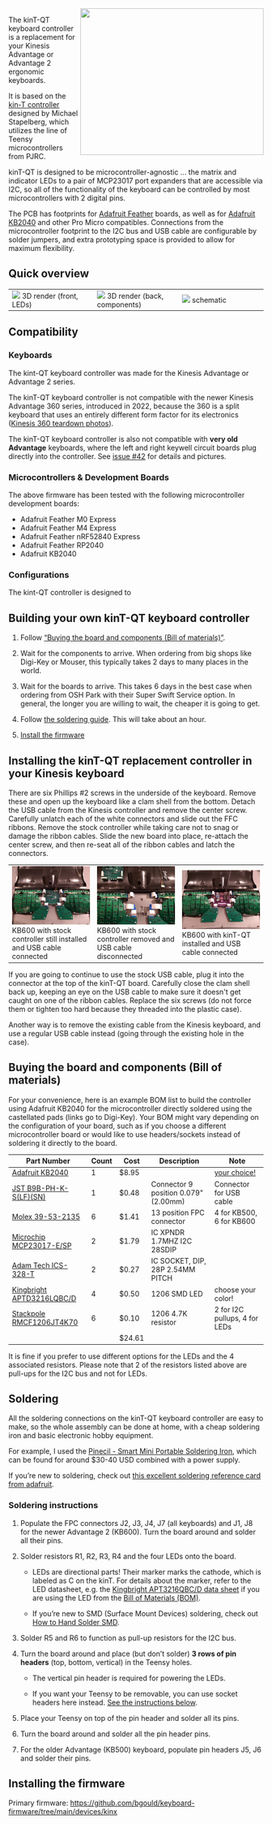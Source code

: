 
<img src="https://github.com/bgould/kint-qt/raw/main/kb2040_kinesis_controller.jpg" width="362" height="289" align="right">

The kinT-QT keyboard controller is a replacement for your Kinesis Advantage or
Advantage 2 ergonomic keyboards.

It is based on the [kin-T controller](https://github.com/kinx-project/kint)
designed by Michael Stapelberg, which utilizes the line of Teensy
microcontrollers from PJRC.

kinT-QT is designed to be microcontroller-agnostic ... the matrix and
indicator LEDs to a pair of MCP23017 port expanders that are accessible via I2C,
so all of the functionality of the keyboard can be controlled by most microcontrollers
with 2 digital pins.

The PCB has footprints for [Adafruit Feather](https://www.adafruit.com/category/946)
boards, as well as for [Adafruit KB2040](https://adafru.it/5302) and other Pro Micro
compatibles. Connections from the microcontroller footprint to the I2C bus and
USB cable are configurable by solder jumpers, and extra prototyping space is provided
to allow for maximum flexibility.

## Quick overview

<table border="0" width="100%">
<tr>
<td width="33%">
<img src="https://github.com/bgould/kint-qt/raw/main/pcb-3d-render-front-v2023-03-18.png">
3D render (front, LEDs)
</td>
<td width="33%">
<img src="https://github.com/bgould/kint-qt/raw/main/pcb-3d-render-back-v2023-03-18.png">
3D render (back, components)
</td>
<td width="33%">
<a href="https://github.com/bgould/kint-qt/blob/main/schematic-v2023-03-18.pdf"><img
src="https://github.com/bgould/kint-qt/raw/main/thumbnail-schematic-v2023-03-18.jpg"></a>
schematic
</td>
</tr>
</table>

## Compatibility

### Keyboards

The kint-QT keyboard controller was made for the Kinesis Advantage or Advantage 2
series.

The kinT-QT keyboard controller is not compatible with the newer Kinesis Advantage
360 series, introduced in 2022, because the 360 is a split keyboard that uses an
entirely different form factor for its electronics ([Kinesis 360 teardown
photos](https://photos.app.goo.gl/BwgzHgaTz1RKBjqc6)).

The kinT-QT keyboard controller is also not compatible with **very old Advantage**
keyboards, where the left and right keywell circuit boards plug directly into
the controller. See [issue #42](https://github.com/kinx-project/kint/issues/42)
for details and pictures.

### Microcontrollers & Development Boards

The above firmware has been tested with the following microcontroller development boards:

 * Adafruit Feather M0 Express
 * Adafruit Feather M4 Express
 * Adafruit Feather nRF52840 Express
 * Adafruit Feather RP2040
 * Adafruit KB2040

### Configurations

The kint-QT controller is designed to

## Building your own kinT-QT keyboard controller

1. Follow [“Buying the board and components (Bill of
   materials)”](https://github.com/bgould/kint-qt#buying-the-board-and-components-bill-of-materials).

1. Wait for the components to arrive. When ordering from big shops like Digi-Key
   or Mouser, this typically takes 2 days to many places in the world.

1. Wait for the boards to arrive. This takes 6 days in the best case when
   ordering from OSH Park with their Super Swift Service option. In general, the
   longer you are willing to wait, the cheaper it is going to get.

1. Follow [the soldering
   guide](https://github.com/bgould/kint-qt#soldering). This will take about
   an hour.

1. [Install the firmware](https://github.com/bgould/kint-qt#installing-the-firmware)

## Installing the kinT-QT replacement controller in your Kinesis keyboard

There are six Phillips #2 screws in the underside of the keyboard. Remove these
and open up the keyboard like a clam shell from the bottom. Detach the USB cable
from the Kinesis controller and remove the center screw. Carefully unlatch each 
of the white connectors and slide out the FFC ribbons. Remove the stock controller
while taking care not to snag or damage the ribbon cables. Slide the new board
into place, re-attach the center screw, and then re-seat all of the ribbon cables
and latch the connectors.

<table border="0" width="100%">
<tr>
<td width="33%">
<img src="kb600_controller_original.jpg">
KB600 with stock controller still installed and USB cable connected
</td>
<td width="33%">
<img src="kb600_controller_removed.jpg">
KB600 with stock controller removed and USB cable disconnected
</td>
<td width="33%">
<img src="kb600_replaced_controller.jpg">
KB600 with kinT-QT installed and USB cable connected
</td>
</tr>
</table>

If you are going to continue to use the stock USB cable, plug it into the
connector at the top of the kinT-QT board. Carefully close the clam shell back
up, keeping an eye on the USB cable to make sure it doesn't get caught on one
of the ribbon cables. Replace the six screws (do not force them or tighten too
hard because they threaded into the plastic case).

Another way is to remove the existing cable from the Kinesis keyboard, and use
a regular USB cable instead (going through the existing hole in the case).

## Buying the board and components (Bill of materials)

<!--

To buy the board, you can:

* [order the kinT controller from OSH Park](https://oshpark.com/shared_projects/YSZAuKc0) starting at 72 USD
* [order the kinT controller from Aisler](https://aisler.net/p/JQIIIJSL) starting at 18 EUR
* [order the kinT controller from JLCPCB](https://github.com/bgould/kint-qt/tree/main/gerbers/jlcpcb)
* or upload the [kint.kicad_pcb
  file](https://github.com/bgould/kint-qt/blob/main/kicad/kint.kicad_pcb)
  to the manufacturing service you prefer.

To buy the components, check out the [kinT BOM in the Octopart BOM
tool](https://octopart.com/bom-tool/4AnOAR3f), from where you can conveniently
buy all components via Digi-Key or Mouser.

-->

For your convenience, here is an example BOM list to build the controller using
Adafruit KB2040 for the microcontroller directly soldered using the castellated
pads (links go to Digi-Key). Your BOM might vary depending on the configuration
of your board, such as if you choose a different microcontroller board or would
like to use headers/sockets instead of soldering it directly to the board. 

| Part Number                                                                               | Count | Cost   | Description               | Note                                               |
|-------------------------------------------------------------------------------------------|-------|--------|---------------------------|----------------------------------------------------|
| [Adafruit KB2040](https://www.digikey.com/en/products/detail/adafruit-industries-llc/5302/15794634?s=N4IgTCBcDaINYCMwAYAsyQF0C%2BQ) | 1 | $8.95 | | [your choice!](#microcontrollers--development-boards) |
| [JST B9B-PH-K-S(LF)(SN)](https://www.digikey.com/en/products/detail/jst-sales-america-inc/B9B-PH-K-S-LF-SN/926618) | 1 | $0.48 | Connector 9 position 0.079" (2.00mm) | Connector for USB cable |
| [Molex 39-53-2135](https://www.digikey.com/en/products/detail/molex/0039532135/3160262) | 6 | $1.41 | 13 position FPC connector | 4 for KB500, 6 for KB600 |
| [Microchip MCP23017-E/SP](https://www.digikey.com/en/products/detail/microchip-technology/MCP23017-E-SP/894272) | 2 | $1.79 | IC XPNDR 1.7MHZ I2C 28SDIP | |
| [Adam Tech ICS-328-T](https://www.digikey.com/en/products/detail/adam-tech/ICS-328-T/9832859) | 2 | $0.27 | IC SOCKET, DIP, 28P 2.54MM PITCH | |
| [Kingbright APTD3216LQBC/D](https://www.digikey.com/en/products/detail/kingbright/APTD3216LQBC-D/7043082) | 4 | $0.50  | 1206 SMD LED | choose your color! |
| [Stackpole RMCF1206JT4K70](https://www.digikey.com/en/products/detail/stackpole-electronics-inc/RMCF1206JT4K70/1753837) | 6 | $0.10 | 1206 4.7K resistor | 2 for I2C pullups, 4 for LEDs |
|                                                                                                                         |   | $24.61  |                    |                               |

It is fine if you prefer to use different options for the LEDs and the 4 associated
resistors. Please note that 2 of the resistors listed above are pull-ups for the I2C
bus and not for LEDs.

## Soldering

All the soldering connections on the kinT-QT keyboard controller are easy to make,
so the whole assembly can be done at home, with a cheap soldering iron and basic
electronic hobby equipment. 

For example, I used the [Pinecil - Smart Mini Portable Soldering
Iron](https://pine64.com/product/pinecil-smart-mini-portable-soldering-iron/),
which can be found for around $30-40 USD combined with a power supply.

If you’re new to soldering, check out [this excellent soldering reference card
from adafruit](https://twitter.com/zekjur/status/952596267884056576).

### Soldering instructions

1. Populate the FPC connectors J2, J3, J4, J7 (all keyboards) and J1, J8 for the
   newer Advantage 2 (KB600). Turn the board around and solder all their pins.

1. Solder resistors R1, R2, R3, R4 and the four LEDs onto the board.

   * LEDs are directional parts! Their marker marks the cathode, which is
     labeled as C on the kinT. For details about the marker, refer to the LED
     datasheet, e.g. the [Kingbright APT3216QBC/D data
     sheet](https://www.kingbrightusa.com/images/catalog/SPEC/APT3216QBC-D.pdf)
     if you are using the LED from the [Bill of Materials
     (BOM)](#buying-the-board-and-components-bill-of-materials).

   * If you’re new to SMD (Surface Mount Devices) soldering, check out [How to
     Hand Solder SMD](http://www.davidhaillant.com/smd-soldering/).

1. Solder R5 and R6 to function as pull-up resistors for the I2C bus.

1. Turn the board around and place (but don’t solder) **3 rows of pin headers**
   (top, bottom, vertical) in the Teensy holes.

   * The vertical pin header is required for powering the LEDs.

   * If you want your Teensy to be removable, you can use socket headers here
     instead. [See the instructions below](#using-socket-headers).

1. Place your Teensy on top of the pin header and solder all its pins.

1. Turn the board around and solder all the pin header pins.

1. For the older Advantage (KB500) keyboard, populate pin headers J5, J6 and
   solder their pins.

## Installing the firmware

Primary firmware: https://github.com/bgould/keyboard-firmware/tree/main/devices/kinx

